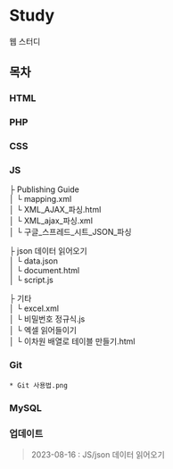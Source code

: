 # Study
웹 스터디

## 목차
### HTML
### PHP
### CSS
### JS<br />
├ Publishing Guide<br />
│ └ mapping.xml<br />
│ └ XML_AJAX_파싱.html<br />
│ └ XML_ajax_파싱.xml<br />
│ └ 구글_스프레드_시트_JSON_파싱<br />

├ json 데이터 읽어오기<br />
│ └ data.json<br />
│ └ document.html<br />
│ └ script.js<br />

├ 기타<br />
│ └ excel.xml<br />
│ └ 비밀번호 정규식.js<br />
│ └ 엑셀 읽어들이기<br />
│ └ 이차원 배열로 테이블 만들기.html<br />

### Git
	* Git 사용법.png
### MySQL

### 업데이트
> 2023-08-16 : JS/json 데이터 읽어오기
